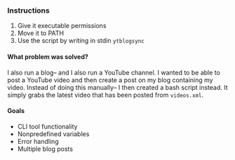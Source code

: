 ### Instructions
1. Give it executable permissions 
2. Move it to PATH 
3. Use the script by writing in stdin `ytblogsync`

#### What problem was solved?
I also run a blog– and I also run a YouTube channel. I wanted to be able to post a YouTube video and then create a post on my blog containing my video.
Instead of doing this manually– I then created a bash script instead. It simply grabs the latest video that has been posted from `videos.xml`.

#### Goals
* CLI tool functionality 
* Nonpredefined variables
* Error handling
* Multiple blog posts
